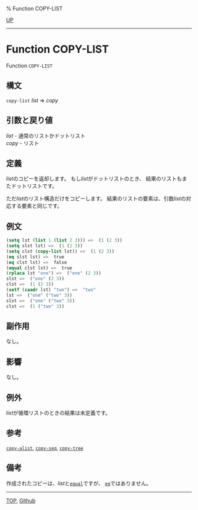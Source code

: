 % Function COPY-LIST

[UP](14.2.html)  

---

# Function COPY-LIST


Function `COPY-LIST`


## 構文

`copy-list` *list* => *copy*


## 引数と戻り値

*list* - 通常のリストかドットリスト  
*copy* - リスト


## 定義

*list*のコピーを返却します。
もし*list*がドットリストのとき、
結果のリストもまたドットリストです。

ただ*list*のリスト構造だけをコピーします。
結果のリストの要素は、引数*list*の対応する要素と同じです。


## 例文

```lisp
(setq lst (list 1 (list 2 3))) =>  (1 (2 3))
(setq slst lst) =>  (1 (2 3))
(setq clst (copy-list lst)) =>  (1 (2 3))
(eq slst lst) =>  true
(eq clst lst) =>  false
(equal clst lst) =>  true
(rplaca lst "one") =>  ("one" (2 3))
slst =>  ("one" (2 3))
clst =>  (1 (2 3))
(setf (caadr lst) "two") =>  "two"
lst =>  ("one" ("two" 3))
slst =>  ("one" ("two" 3))
clst =>  (1 ("two" 3))
```


## 副作用

なし。


## 影響

なし。


## 例外

*list*が循環リストのときの結果は未定義です。


## 参考

[`copy-alist`](14.2.copy-alist.html),
[`copy-seq`](17.3.copy-seq.html),
[`copy-tree`](14.2.copy-tree.html)


## 備考

作成されたコピーは、*list*と[`equal`](5.3.equal.html)ですが、
[`eq`](5.3.eq.html)ではありません。


---
[TOP](index.html),  [Github](https://github.com/nptcl/npt-japanese)

